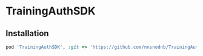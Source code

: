 # TrainingAuthSDK

## Installation

```ruby
pod 'TrainingAuthSDK', :git => 'https://github.com/nnsnodnb/TrainingAuthSDK', :branch => 'main'
```
